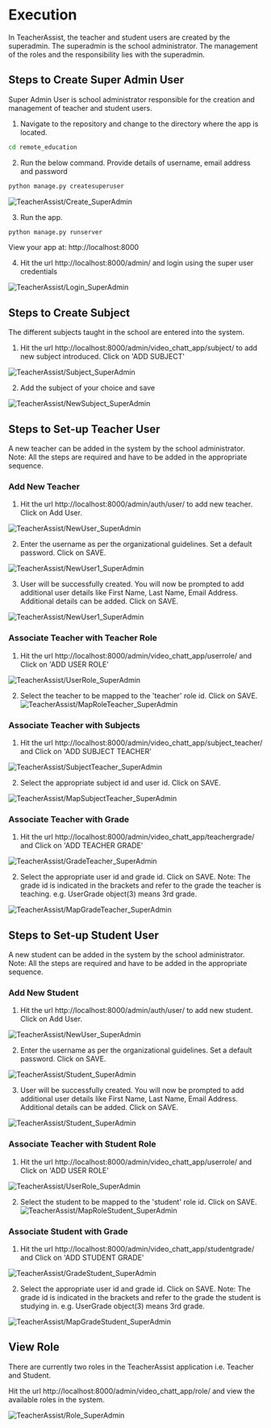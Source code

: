 # Execution

In TeacherAssist, the teacher and student users are created by the superadmin. The superadmin is the school administrator. The management of the roles and the responsibility lies with the superadmin. 

## Steps to Create Super Admin User

Super Admin User is school administrator responsible for the creation and management of teacher and student users.

1. 	Navigate to the repository and change to the directory where the app is located.

```bash
cd remote_education
```

2. 	Run the below command. Provide details of username, email address and password

```bash
python manage.py createsuperuser
```	

![TeacherAssist/Create_SuperAdmin](https://github.com/hr109sh/remote_education/tree/master/static/images/create_superadmin.png)

3.	Run the app.

```bash
python manage.py runserver
```

View your app at: http://localhost:8000

4. Hit the url http://localhost:8000/admin/ and login using the super user credentials 

![TeacherAssist/Login_SuperAdmin](https://github.com/hr109sh/remote_education/tree/master/static/images/django_admin_login.png)

## Steps to Create Subject

The different subjects taught in the school are entered into the system.

1. 	Hit the url http://localhost:8000/admin/video_chatt_app/subject/ to add new subject introduced. Click on 'ADD SUBJECT'

![TeacherAssist/Subject_SuperAdmin](https://github.com/hr109sh/remote_education/tree/master/static/images/add_subject.png)

2. 	Add the subject of your choice and save

![TeacherAssist/NewSubject_SuperAdmin](https://github.com/hr109sh/remote_education/tree/master/static/images/new_subject.png)

## Steps to Set-up Teacher User

A new teacher can be added in the system by the school administrator. 
Note: All the steps are required and have to be added in the appropriate sequence. 

### Add New Teacher

1. 	Hit the url http://localhost:8000/admin/auth/user/ to add new teacher. Click on Add User.

![TeacherAssist/NewUser_SuperAdmin](https://github.com/hr109sh/remote_education/tree/master/static/images/add_newuser.png)

2. 	Enter the username as per the organizational guidelines. Set a default password. Click on SAVE. 

![TeacherAssist/NewUser1_SuperAdmin](https://github.com/hr109sh/remote_education/tree/master/static/images/new_user.png)

3.	User will be successfully created. You will now be prompted to add additional user details like First Name, Last Name, Email Address. 
Additional details can be added. Click on SAVE.

![TeacherAssist/NewUser1_SuperAdmin](https://github.com/hr109sh/remote_education/tree/master/static/images/add_userdetails.png)

### Associate Teacher with Teacher Role

1. 	Hit the url http://localhost:8000/admin/video_chatt_app/userrole/ and Click on 'ADD USER ROLE'

![TeacherAssist/UserRole_SuperAdmin](https://github.com/hr109sh/remote_education/tree/master/static/images/add_userrole.png)

2.	Select the teacher to be mapped to the 'teacher' role id. Click on SAVE.
![TeacherAssist/MapRoleTeacher_SuperAdmin](https://github.com/hr109sh/remote_education/tree/master/static/images/map_teacherrole.png)

### Associate Teacher with Subjects

1. 	Hit the url http://localhost:8000/admin/video_chatt_app/subject_teacher/ and Click on 'ADD SUBJECT TEACHER'

![TeacherAssist/SubjectTeacher_SuperAdmin](https://github.com/hr109sh/remote_education/tree/master/static/images/add_subjectteacher.png)

2.	Select the appropriate subject id and user id. Click on SAVE.

![TeacherAssist/MapSubjectTeacher_SuperAdmin](https://github.com/hr109sh/remote_education/tree/master/static/images/map_subjectteacher.png)

### Associate Teacher with Grade

1. 	Hit the url http://localhost:8000/admin/video_chatt_app/teachergrade/ and Click on 'ADD TEACHER GRADE'

![TeacherAssist/GradeTeacher_SuperAdmin](https://github.com/hr109sh/remote_education/tree/master/static/images/add_teachergrade.png)

2.	Select the appropriate user id and grade id. Click on SAVE. 
	Note: The grade id is indicated in the brackets and refer to the grade the teacher is teaching. e.g. UserGrade object(3) means 3rd grade.

![TeacherAssist/MapGradeTeacher_SuperAdmin](https://github.com/hr109sh/remote_education/tree/master/static/images/teacher_grade.png)

## Steps to Set-up Student User

A new student can be added in the system by the school administrator. 
Note: All the steps are required and have to be added in the appropriate sequence. 

### Add New Student

1. 	Hit the url http://localhost:8000/admin/auth/user/ to add new student. Click on Add User.

![TeacherAssist/NewUser_SuperAdmin](https://github.com/hr109sh/remote_education/tree/master/static/images/add_newuser.png)

2. 	Enter the username as per the organizational guidelines. Set a default password. Click on SAVE. 

![TeacherAssist/Student_SuperAdmin](https://github.com/hr109sh/remote_education/tree/master/static/images/add_student.png)

3.	User will be successfully created. You will now be prompted to add additional user details like First Name, Last Name, Email Address. 
Additional details can be added. Click on SAVE.

![TeacherAssist/Student_SuperAdmin](https://github.com/hr109sh/remote_education/tree/master/static/images/add_studentdetails.png)

### Associate Teacher with Student Role

1. 	Hit the url http://localhost:8000/admin/video_chatt_app/userrole/ and Click on 'ADD USER ROLE'

![TeacherAssist/UserRole_SuperAdmin](https://github.com/hr109sh/remote_education/tree/master/static/images/add_userrole.png)

2.	Select the student to be mapped to the 'student' role id. Click on SAVE.
![TeacherAssist/MapRoleStudent_SuperAdmin](https://github.com/hr109sh/remote_education/tree/master/static/images/map_studentrole.png)

### Associate Student with Grade

1. 	Hit the url http://localhost:8000/admin/video_chatt_app/studentgrade/ and Click on 'ADD STUDENT GRADE'

![TeacherAssist/GradeStudent_SuperAdmin](https://github.com/hr109sh/remote_education/tree/master/static/images/add_studentgrade.png)

2.	Select the appropriate user id and grade id. Click on SAVE. 
	Note: The grade id is indicated in the brackets and refer to the grade the student is studying in. e.g. UserGrade object(3) means 3rd grade.

![TeacherAssist/MapGradeStudent_SuperAdmin](https://github.com/hr109sh/remote_education/tree/master/static/images/map_studentgrade.png)

## View Role 

There are currently two roles in the TeacherAssist application i.e. Teacher and Student.

Hit the url http://localhost:8000/admin/video_chatt_app/role/ and view the available roles in the system.

![TeacherAssist/Role_SuperAdmin](https://github.com/hr109sh/remote_education/tree/master/static/images/django_roles.png)
